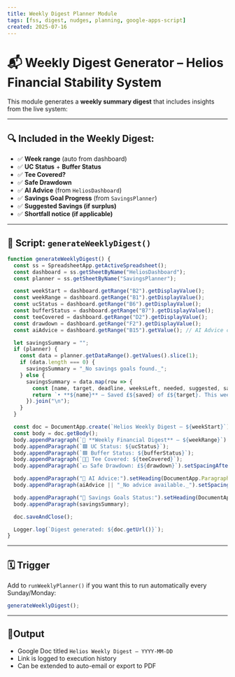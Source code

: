 ```yaml
---
title: Weekly Digest Planner Module
tags: [fss, digest, nudges, planning, google-apps-script]
created: 2025-07-16
---
```


# 📬 Weekly Digest Generator – Helios Financial Stability System

This module generates a **weekly summary digest** that includes insights from the live system:

---

## 🔍 Included in the Weekly Digest:

- ✅ **Week range** (auto from dashboard)
- ✅ **UC Status** + **Buffer Status**
- ✅ **Tee Covered?**
- ✅ **Safe Drawdown**
- ✅ **AI Advice** (from `HeliosDashboard`)
- ✅ **Savings Goal Progress** (from `SavingsPlanner`)
- ✅ **Suggested Savings (if surplus)**
- ✅ **Shortfall notice (if applicable)**

---

## 🧠 Script: `generateWeeklyDigest()`

```javascript
function generateWeeklyDigest() {
  const ss = SpreadsheetApp.getActiveSpreadsheet();
  const dashboard = ss.getSheetByName("HeliosDashboard");
  const planner = ss.getSheetByName("SavingsPlanner");

  const weekStart = dashboard.getRange("B2").getDisplayValue();
  const weekRange = dashboard.getRange("B1").getDisplayValue();
  const ucStatus = dashboard.getRange("B6").getDisplayValue();
  const bufferStatus = dashboard.getRange("B7").getDisplayValue();
  const teeCovered = dashboard.getRange("D2").getDisplayValue();
  const drawdown = dashboard.getRange("F2").getDisplayValue();
  const aiAdvice = dashboard.getRange("B15").getValue(); // AI Advice content

  let savingsSummary = "";
  if (planner) {
    const data = planner.getDataRange().getValues().slice(1);
    if (data.length === 0) {
      savingsSummary = "_No savings goals found._";
    } else {
      savingsSummary = data.map(row => {
        const [name, target, deadline, weeksLeft, needed, suggested, saved, status] = row;
        return `• **${name}** – Saved £${saved} of £${target}. This week: £${suggested} ➜ _${status}_`;
      }).join("\n");
    }
  }

  const doc = DocumentApp.create(`Helios Weekly Digest – ${weekStart}`);
  const body = doc.getBody();
  body.appendParagraph(`📅 **Weekly Financial Digest** – ${weekRange}`).setHeading(DocumentApp.ParagraphHeading.HEADING1);
  body.appendParagraph(`🟩 UC Status: ${ucStatus}`);
  body.appendParagraph(`🟦 Buffer Status: ${bufferStatus}`);
  body.appendParagraph(`👩‍👦 Tee Covered: ${teeCovered}`);
  body.appendParagraph(`💷 Safe Drawdown: £${drawdown}`).setSpacingAfter(10);

  body.appendParagraph("🧠 AI Advice:").setHeading(DocumentApp.ParagraphHeading.HEADING2);
  body.appendParagraph(aiAdvice || "_No advice available._").setSpacingAfter(15);

  body.appendParagraph("🎯 Savings Goals Status:").setHeading(DocumentApp.ParagraphHeading.HEADING2);
  body.appendParagraph(savingsSummary);

  doc.saveAndClose();

  Logger.log(`Digest generated: ${doc.getUrl()}`);
}
```

---

## 🗓️ Trigger

Add to `runWeeklyPlanner()` if you want this to run automatically every Sunday/Monday:

```javascript
generateWeeklyDigest();
```

---

## 📍Output

- Google Doc titled `Helios Weekly Digest – YYYY-MM-DD`
- Link is logged to execution history
- Can be extended to auto-email or export to PDF
